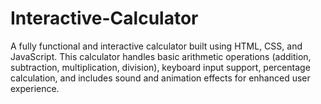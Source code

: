 # Interactive-Calculator
A fully functional and interactive calculator built using HTML, CSS, and JavaScript. This calculator handles basic arithmetic operations (addition, subtraction, multiplication, division), keyboard input support, percentage calculation, and includes sound and animation effects for enhanced user experience.
